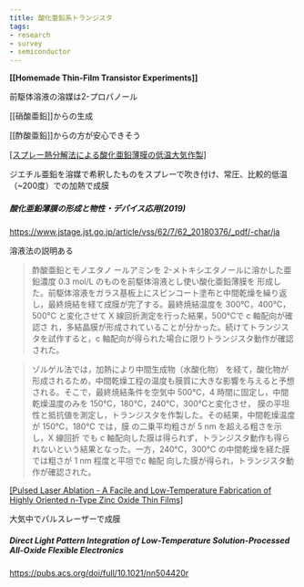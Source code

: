 ```yaml
---
title: 酸化亜鉛系トランジスタ
tags:
- research
- survey
- semiconductor
---
```



**[[Homemade Thin-Film Transistor Experiments]]**

前駆体溶液の溶媒は2-プロパノール

[[硝酸亜鉛]]からの生成

[[酢酸亜鉛]]からの方が安心できそう

[[スプレー熱分解法による酸化亜鉛薄膜の低温大気作製]](2013)

ジエチル亜鉛を溶媒で希釈したものをスプレーで吹き付け、常圧、比較的低温（~200度）での加熱で成膜

##### 酸化亜鉛薄膜の形成と物性・デバイス応用(2019)

https://www.jstage.jst.go.jp/article/vss/62/7/62_20180376/_pdf/-char/ja

溶液法の説明ある

> 酢酸亜鉛とモノエタノ ールアミンを 2-メトキシエタノールに溶かした亜鉛濃度 0.3 mol/L のものを前駆体溶液とし使い酸化亜鉛薄膜を 形成した。前駆体溶液をガラス基板上にスピンコート塗布と中間乾燥を繰り返し，最終焼結を経て成膜が完了する。最終焼結温度を 300℃，400℃，500℃ と変化させて X 線回折測定を行った結果，500℃で c 軸配向が確認さ れ，多結晶膜が形成されていることが分かった。続けてトランジスタを試作すると，c 軸配向が得られた場合に限りトランジスタ動作が確認された。

> ゾルゲル法では，加熱により中間生成物（水酸化物） を経て，酸化物が形成されるため，中間乾燥工程の温度も膜質に大きな影響を与えると予想される。そこで，最終焼結条件を空気中 500℃，4 時間に固定し，中間乾燥温度のみを 150℃，180℃，240℃，300℃と変化させ， 膜の平坦性と抵抗値を測定し，トランジスタを作製した。その結果，中間乾燥温度が 150℃，180℃ では，膜 の二乗平均粗さが 5 nm を超える粗さを示し，X 線回折 でも c 軸配向した膜は得られず，トランジスタ動作も得られないという結果となった。一方，240℃，300℃ の中間乾燥を経た膜では粗さが 1 nm 程度と平坦でc 軸配 向した膜が得られ，トランジスタ動作が確認された。


[[Pulsed Laser Ablation - A Facile and Low-Temperature Fabrication of Highly Oriented n-Type Zinc Oxide Thin Films]](2022)

大気中でパルスレーザーで成膜


##### Direct Light Pattern Integration of Low-Temperature Solution-Processed All-Oxide Flexible Electronics

https://pubs.acs.org/doi/full/10.1021/nn504420r